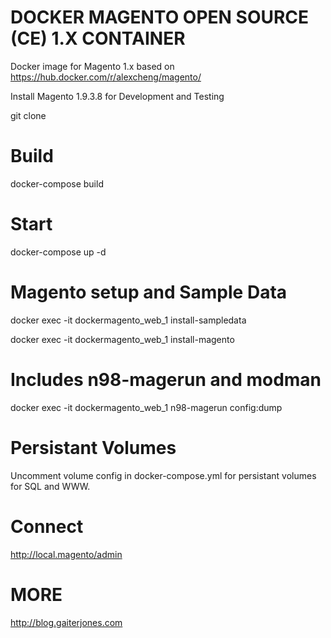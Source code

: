 # DOCKER MAGENTO OPEN SOURCE (CE) 1.X CONTAINER

Docker image for Magento 1.x based on https://hub.docker.com/r/alexcheng/magento/

Install Magento 1.9.3.8 for Development and Testing

git clone

# Build

docker-compose build

# Start

docker-compose up -d

# Magento setup and Sample Data

docker exec -it dockermagento_web_1 install-sampledata

docker exec -it dockermagento_web_1 install-magento

# Includes n98-magerun and modman

docker exec -it dockermagento_web_1 n98-magerun config:dump

# Persistant Volumes

Uncomment volume config in docker-compose.yml for persistant volumes for SQL and WWW.

# Connect

http://local.magento/admin

# MORE

http://blog.gaiterjones.com
